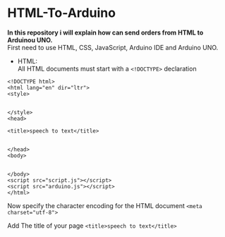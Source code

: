 # HTML-To-Arduino
**In this repository i will explain how can send orders from HTML to Arduinou UNO.**\
First need to use HTML, CSS, JavaScript, Arduino IDE and Arduino UNO.
* HTML:\
All HTML documents must start with a `<!DOCTYPE>` declaration

```
<!DOCTYPE html>
<html lang="en" dir="ltr">
<style>


</style>
<head>

<title>speech to text</title>


</head>
<body>


</body>
<script src="script.js"></script>
<script src="arduino.js"></script>
</html>
```

 Now specify the character encoding for the HTML document
`<meta charset="utf-8">`

Add The title of your page `<title>speech to text</title> `
